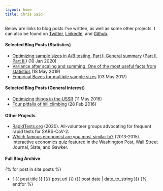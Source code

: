 ```yaml
---
layout: home
title: Chris Said
---
```


Below are links to blog posts I've written, as well as some other projects. I can also be found on [Twitter](https://twitter.com/Chris_Said), [LinkedIn](https://www.linkedin.com/in/chris-said-97986b6b/), and [Github](https://github.com/csaid).

#### Selected Blog Posts (Statistics)
* [Optimizing sample sizes in A/B testing, Part I: General summary](/2020/01/10/optimizing-sample-sizes-in-ab-testing-part-I/) ([Part II](/2020/01/10/optimizing-sample-sizes-in-ab-testing-part-II/), [Part III](/2020/01/10/optimizing-sample-sizes-in-ab-testing-part-III/)) (10 Jan 2020)
* [Variance after scaling and summing: One of the most useful facts from statistics](/2019/05/18/variance_after_scaling_and_summing/) (18 May 2019)
* [Empirical Bayes for multiple sample sizes](/2017/05/03/empirical-bayes-for-multiple-sample-sizes/) (03 May 2017)

#### Selected Blog Posts (General interest)
* [Optimizing things in the USSR](/2016/05/11/optimizing-things-in-the-ussr/) (11 May 2016)
* [Four pitfalls of hill climbing](/2016/02/28/four-pitfalls-of-hill-climbing/) (28 Feb 2016)

#### Other Projects
* [RapidTests.org](https://www.rapidtests.org/) (2020). All-volunteer groups advocating for frequent rapid tests for SARS-CoV-2.
* [Which famous economist are you most similar to?](http://whichfamouseconomistareyoumostsimilarto.com/) (2013-2015). Interactive economics quiz featured in the Washington Post, Wall Street Journal, Slate, and Gawker.

#### Full Blog Archive

{% for post in site.posts %}
  * [ {{ post.title }} ]({{ post.url }}) ({{ post.date | date_to_string }})
{% endfor %}
